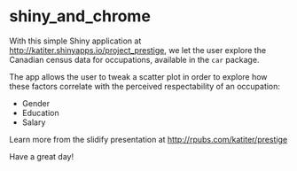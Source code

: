 # shiny_and_chrome


With this simple Shiny application at http://katiter.shinyapps.io/project_prestige, we let the user explore the Canadian census data for occupations, available in the `car` package.

The app allows the user to tweak a scatter plot in order to explore how these factors correlate with the perceived respectability of an occupation:

- Gender
- Education
- Salary

Learn more from the slidify presentation at http://rpubs.com/katiter/prestige

Have a great day!
